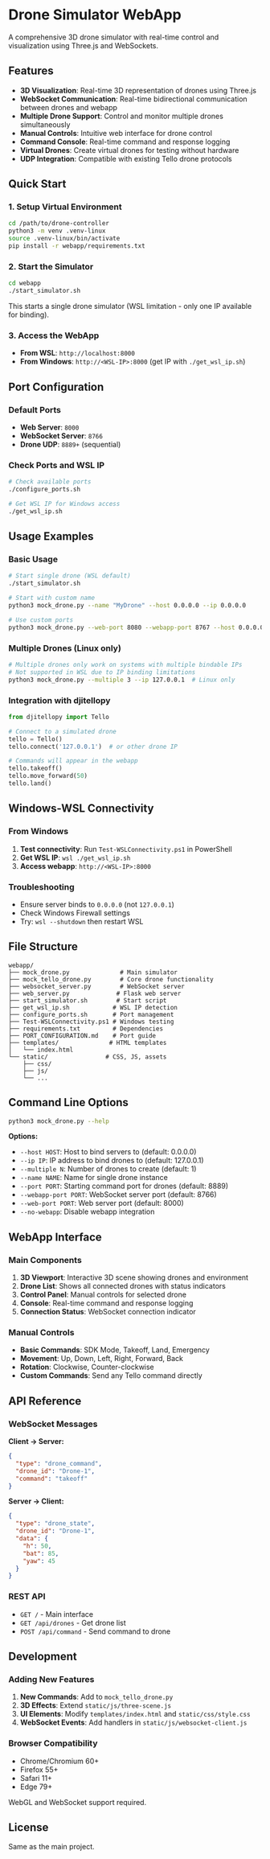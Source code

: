 # Drone Simulator WebApp

A comprehensive 3D drone simulator with real-time control and visualization using Three.js and WebSockets.

## Features

- **3D Visualization**: Real-time 3D representation of drones using Three.js
- **WebSocket Communication**: Real-time bidirectional communication between drones and webapp
- **Multiple Drone Support**: Control and monitor multiple drones simultaneously
- **Manual Controls**: Intuitive web interface for drone control
- **Command Console**: Real-time command and response logging
- **Virtual Drones**: Create virtual drones for testing without hardware
- **UDP Integration**: Compatible with existing Tello drone protocols

## Quick Start

### 1. Setup Virtual Environment
```bash
cd /path/to/drone-controller
python3 -m venv .venv-linux
source .venv-linux/bin/activate
pip install -r webapp/requirements.txt
```

### 2. Start the Simulator
```bash
cd webapp
./start_simulator.sh
```

This starts a single drone simulator (WSL limitation - only one IP available for binding).

### 3. Access the WebApp
- **From WSL**: `http://localhost:8000`
- **From Windows**: `http://<WSL-IP>:8000` (get IP with `./get_wsl_ip.sh`)

## Port Configuration

### Default Ports
- **Web Server**: `8000`
- **WebSocket Server**: `8766`
- **Drone UDP**: `8889+` (sequential)

### Check Ports and WSL IP
```bash
# Check available ports
./configure_ports.sh

# Get WSL IP for Windows access
./get_wsl_ip.sh
```

## Usage Examples

### Basic Usage
```bash
# Start single drone (WSL default)
./start_simulator.sh

# Start with custom name
python3 mock_drone.py --name "MyDrone" --host 0.0.0.0 --ip 0.0.0.0

# Use custom ports
python3 mock_drone.py --web-port 8080 --webapp-port 8767 --host 0.0.0.0 --ip 0.0.0.0
```

### Multiple Drones (Linux only)
```bash
# Multiple drones only work on systems with multiple bindable IPs
# Not supported in WSL due to IP binding limitations
python3 mock_drone.py --multiple 3 --ip 127.0.0.1  # Linux only
```

### Integration with djitellopy
```python
from djitellopy import Tello

# Connect to a simulated drone
tello = Tello()
tello.connect('127.0.0.1')  # or other drone IP

# Commands will appear in the webapp
tello.takeoff()
tello.move_forward(50)
tello.land()
```

## Windows-WSL Connectivity

### From Windows
1. **Test connectivity**: Run `Test-WSLConnectivity.ps1` in PowerShell
2. **Get WSL IP**: `wsl ./get_wsl_ip.sh`
3. **Access webapp**: `http://<WSL-IP>:8000`

### Troubleshooting
- Ensure server binds to `0.0.0.0` (not `127.0.0.1`)
- Check Windows Firewall settings
- Try: `wsl --shutdown` then restart WSL

## File Structure

```
webapp/
├── mock_drone.py              # Main simulator
├── mock_tello_drone.py        # Core drone functionality
├── websocket_server.py        # WebSocket server
├── web_server.py             # Flask web server
├── start_simulator.sh        # Start script
├── get_wsl_ip.sh            # WSL IP detection
├── configure_ports.sh       # Port management
├── Test-WSLConnectivity.ps1 # Windows testing
├── requirements.txt         # Dependencies
├── PORT_CONFIGURATION.md    # Port guide
├── templates/              # HTML templates
│   └── index.html
└── static/                # CSS, JS, assets
    ├── css/
    ├── js/
    └── ...
```

## Command Line Options

```bash
python3 mock_drone.py --help
```

**Options:**
- `--host HOST`: Host to bind servers to (default: 0.0.0.0)
- `--ip IP`: IP address to bind drones to (default: 127.0.0.1)
- `--multiple N`: Number of drones to create (default: 1)
- `--name NAME`: Name for single drone instance
- `--port PORT`: Starting command port for drones (default: 8889)
- `--webapp-port PORT`: WebSocket server port (default: 8766)
- `--web-port PORT`: Web server port (default: 8000)
- `--no-webapp`: Disable webapp integration

## WebApp Interface

### Main Components
1. **3D Viewport**: Interactive 3D scene showing drones and environment
2. **Drone List**: Shows all connected drones with status indicators
3. **Control Panel**: Manual controls for selected drone
4. **Console**: Real-time command and response logging
5. **Connection Status**: WebSocket connection indicator

### Manual Controls
- **Basic Commands**: SDK Mode, Takeoff, Land, Emergency
- **Movement**: Up, Down, Left, Right, Forward, Back
- **Rotation**: Clockwise, Counter-clockwise
- **Custom Commands**: Send any Tello command directly

## API Reference

### WebSocket Messages

**Client → Server:**
```json
{
  "type": "drone_command",
  "drone_id": "Drone-1",
  "command": "takeoff"
}
```

**Server → Client:**
```json
{
  "type": "drone_state",
  "drone_id": "Drone-1",
  "data": {
    "h": 50,
    "bat": 85,
    "yaw": 45
  }
}
```

### REST API
- `GET /` - Main interface
- `GET /api/drones` - Get drone list
- `POST /api/command` - Send command to drone

## Development

### Adding New Features
1. **New Commands**: Add to `mock_tello_drone.py`
2. **3D Effects**: Extend `static/js/three-scene.js`
3. **UI Elements**: Modify `templates/index.html` and `static/css/style.css`
4. **WebSocket Events**: Add handlers in `static/js/websocket-client.js`

### Browser Compatibility
- Chrome/Chromium 60+
- Firefox 55+
- Safari 11+
- Edge 79+

WebGL and WebSocket support required.

## License

Same as the main project.
